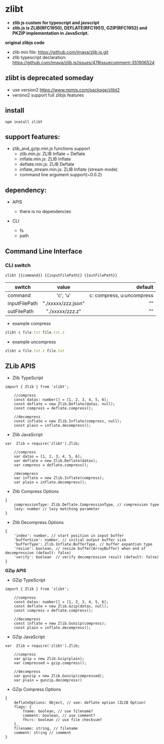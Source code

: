 # zlibt
* **zlib js custom for typescript and javscript**
* **zlib.js is ZLIB(RFC1950), DEFLATE(RFC1951), GZIP(RFC1952) and PKZIP implementation in JavaScript.**

**original zlibjs code**
* zlib min file: https://github.com/imaya/zlib.js.git
* zlib typescript declaration: https://github.com/imaya/zlib.js/issues/47#issuecomment-351906524

**zlibt is deprecated someday**
-
- use version2 https://www.npmjs.com/package/zlibt2
- versino2 support full zlibjs features

**install**
-
```
npm inatall zlibt
```

**support features:**
-
* zlib_and_gzip.min.js functions support
    * zlib.min.js: ZLIB Inflate + Deflate
    * inflate.min.js: ZLIB Inflate
    * deflate.min.js: ZLIB Deflate
    * inflate_stream.min.js: ZLIB Inflate (stream mode)
    * command line argument support(~0.0.2)

**dependency:**
-
* APIS
    * there is no dependencies

* CLI
    * fs
    * path

**Command Line Interface**
-

### CLI switch

```
zlibt {{command}} {{inputFilePath}} {{outFilePath}} 
```

| switch   |      value      |  default |
|----------|:-------------:  |------:   |
| command  |  'c', 'u'          | c: compress, u:uncompress|
| inputFilePath  |  "./xxxxx/zzz.json"           |   "" |
| outFilePath | "./xxxxx/zzz.z" |""|


- example compress
```js
zlibt c file.txt file.txt.z
```

- example uncompress
```js
zlibt u file.txt.z file.txt
```

**ZLib APIS**
-
* Zlib TypeScript

```
import { Zlib } from 'zlibt';

    //compress
    const datas: number[] = [1, 2, 3, 4, 5, 6];
    const deflate = new Zlib.Deflate(datas, null);
    const compress = deflate.compress();

    //decompress
    const inflate = new Zlib.Inflate(compress, null);
    const plain = inflate.decompress();
```
* Zlib JavaScript

```
var  Zlib = require('zlibt').Zlib;

    //compress
    var datas = [1, 2, 3, 4, 5, 6];
    var deflate = new Zlib.Deflate(datas);
    var compress = deflate.compress();

    /decompress
    var inflate = new Zlib.Inflate(compress);
    var plain = inflate.decompress();
```

* Zlib Compress Options

```
{
    compressionType: Zlib.Deflate.CompressionType, // compression type
    lazy: number // lazy matching parameter
}
```

* Zlib Decompress Options

```
{
    'index': number, // start position in input buffer 
    'bufferSize': number, // initial output buffer size
    'bufferType': Zlib.Inflate.BufferType, // buffer expantion type
    'resize': boolean, // resize buffer(ArrayBuffer) when end of decompression (default: false)
    'verify': boolean  // verify decompression result (default: false)
}
```
**GZip APIS**
* GZip TypeScript
```
import { Zlib } from 'zlibt';

    //compress
    const datas: number[] = [1, 2, 3, 4, 5, 6];
    const deflate = new Zlib.Gzip(datas, null);
    const compress = deflate.compress();

    //decompress
    const inflate = new Zlib.Gunzip(compress);
    const plain = inflate.decompress();
```

* GZip JavaScript
```
var  Zlib = require('zlibt').Zlib;

    //compress
    var gzip = new Zlib.Gzip(plain);
    var compressed = gzip.compress();

    //decompress
    var gunzip = new Zlib.Gunzip(compressed);
    var plain = gunzip.decompress()
```


* GZip Compress Options

```
{
    deflateOptions: Object, // see: deflate option (ZLIB Option)
    flags: {
        fname: boolean, // use filename?
        comment: boolean, // use comment?
        fhcrc: boolean // use file checksum?
    },
    filename: string, // filename
    comment: string // comment
}
```
